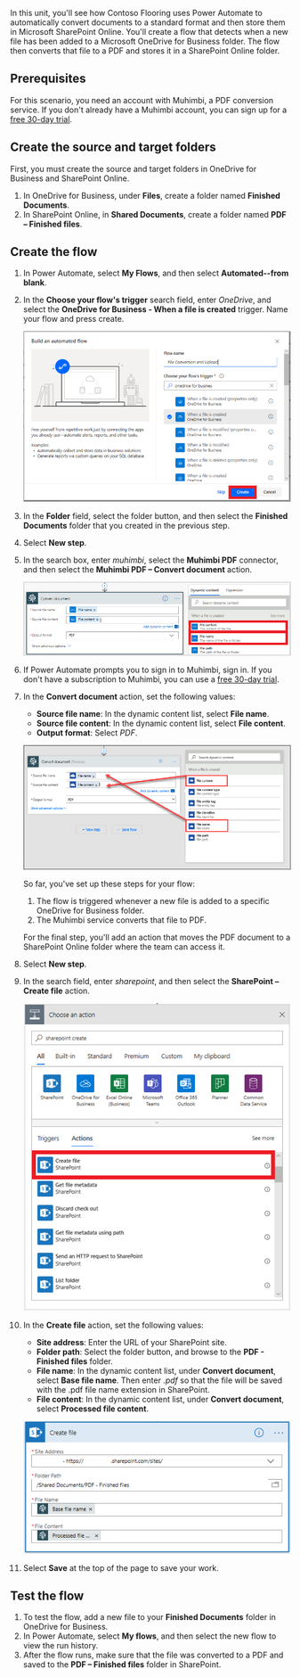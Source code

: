 In this unit, you'll see how Contoso Flooring uses Power Automate to automatically convert documents to a standard format and then store them in Microsoft SharePoint Online. You'll create a flow that detects when a new file has been added to a Microsoft OneDrive for Business folder. The flow then converts that file to a PDF and stores it in a SharePoint Online folder.

## Prerequisites

For this scenario, you need an account with Muhimbi, a PDF conversion service. If you don't already have a Muhimbi account, you can sign up for a [free 30-day trial](https://api.muhimbi.com/Auth/Pages/Signup.aspx/?azure-portal=true).

## Create the source and target folders

First, you must create the source and target folders in OneDrive for Business and SharePoint Online.

1. In OneDrive for Business, under **Files**, create a folder named **Finished Documents**.
2. In SharePoint Online, in **Shared Documents**, create a folder named **PDF – Finished files**.

## Create the flow

1. In Power Automate, select **My Flows**, and then select **Automated--from blank**.

1. In the **Choose your flow's trigger** search field, enter *OneDrive*, and select the **OneDrive for Business - When a file is created** trigger. Name your flow and press create.

    ![OneDrive for Business - When a file is created trigger.](../media/onedrive-trigger.png)

1. In the **Folder** field, select the folder button, and then select the **Finished Documents** folder that you created in the previous step.

1. Select **New step**.

1. In the search box, enter *muhimbi*, select the **Muhimbi PDF** connector, and then select the **Muhimbi PDF – Convert document** action.

    ![Muhimbi PDF – Convert document action with dynamic content for File content and File name highlighted.](../media/muhimbi-action.png)

1. If Power Automate prompts you to sign in to Muhimbi, sign in. If you don't have a subscription to Muhimbi, you can use a [free 30-day trial](https://api.muhimbi.com/Auth/Pages/Signup.aspx/?azure-portal=true).

1. In the **Convert document** action, set the following values:

    * **Source file name**: In the dynamic content list, select **File name**.
    * **Source file content**: In the dynamic content list, select **File content**.
    * **Output format**: Select *PDF*.

    ![Muhimbi setup showing Convert document action with File name dynamic content as the Source file name, and File content as the Source file content.](../media/muhimbi-configuration.png)

    So far, you've set up these steps for your flow:

    1. The flow is triggered whenever a new file is added to a specific OneDrive for Business folder.
    2. The Muhimbi service converts that file to PDF.

    For the final step, you'll add an action that moves the PDF document to a SharePoint Online folder where the team can access it.

1. Select **New step**.

1. In the search field, enter *sharepoint*, and then select the **SharePoint – Create file** action.

    ![Screenshot of Choose an action search results for SharePoint – Create file.](../media/sharepoint-create-file.png)

1. In the **Create file** action, set the following values:

    * **Site address**: Enter the URL of your SharePoint site.
    * **Folder path**: Select the folder button, and browse to the **PDF - Finished files** folder.
    * **File name**: In the dynamic content list, under **Convert document**, select **Base file name**. Then enter *.pdf* so that the file will be saved with the .pdf file name extension in SharePoint.
    * **File content**: In the dynamic content list, under **Convert document**, select **Processed file content**.

    ![Screenshot of the Create file action with the above mentioned properties filled in.](../media/sharepoint-configure-file.png)

1. Select **Save** at the top of the page to save your work.

## Test the flow

1. To test the flow, add a new file to your **Finished Documents** folder in OneDrive for Business.
2. In Power Automate, select **My flows**, and then select the new flow to view the run history.
3. After the flow runs, make sure that the file was converted to a PDF and saved to the **PDF – Finished files** folder in SharePoint.
